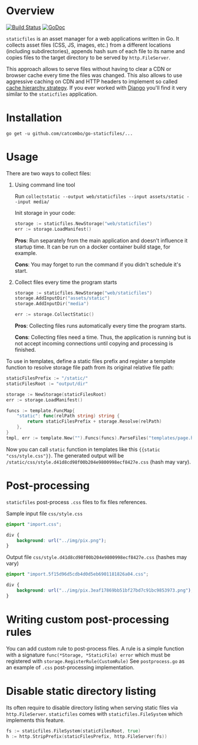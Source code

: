# Overview

[![Build Status](https://travis-ci.org/catcombo/go-staticfiles.svg)](https://travis-ci.org/catcombo/go-staticfiles)
[![GoDoc](https://godoc.org/github.com/catcombo/go-staticfiles?status.svg)](https://godoc.org/github.com/catcombo/go-staticfiles)

`staticfiles` is an asset manager for a web applications written in Go. It collects asset files (CSS, JS, images, etc.)
from a different locations (including subdirectories), appends hash sum of each file to its name and copies files
to the target directory to be served by `http.FileServer`.

This approach allows to serve files without having to clear a CDN or browser cache every time the files was changed.
This also allows to use aggressive caching on CDN and HTTP headers to implement so called
[cache hierarchy strategy](https://developers.google.com/web/fundamentals/performance/optimizing-content-efficiency/http-caching#invalidating_and_updating_cached_responses).
If you ever worked with [Django](https://www.djangoproject.com/) you'll find it very similar
to the `staticfiles` application.


# Installation

`go get -u github.com/catcombo/go-staticfiles/...`


# Usage

There are two ways to collect files:

1. Using command line tool

    Run `collectstatic --output web/staticfiles --input assets/static --input media/`

    Init storage in your code:
    ```go
    storage := staticfiles.NewStorage("web/staticfiles")
    err := storage.LoadManifest()
    ```
   
    **Pros**: Run separately from the main application and doesn't influence it startup time.
    It can be run on a docker container build stage, for example.

    **Cons**: You may forget to run the command if you didn't schedule it's start.

2. Collect files every time the program starts

    ```go
    storage := staticfiles.NewStorage("web/staticfiles")
    storage.AddInputDir("assets/static")
    storage.AddInputDir("media")
    
    err := storage.CollectStatic()
    ```

    **Pros**: Collecting files runs automatically every time the program starts.

    **Cons**: Collecting files need a time. Thus, the application is running but is not
    accept incoming connections until copying and processing is finished.


To use in templates, define a static files prefix and register a template function
to resolve storage file path from its original relative file path:
```go
staticFilesPrefix := "/static/"
staticFilesRoot := "output/dir"

storage := NewStorage(staticFilesRoot)
err := storage.LoadManifest()

funcs := template.FuncMap{
    "static": func(relPath string) string {
        return staticFilesPrefix + storage.Resolve(relPath)
    },
}
tmpl, err := template.New("").Funcs(funcs).ParseFiles("templates/page.html")
```

Now you can call `static` function in templates like this `{{static "css/style.css"}}`.
The generated output will be `/static/css/style.d41d8cd98f00b204e9800998ecf8427e.css` (hash may vary).


# Post-processing

`staticfiles` post-process `.css` files to fix files references.

Sample input file `css/style.css`
```css
@import "import.css";

div {
    background: url("../img/pix.png");
}
```

Output file `css/style.d41d8cd98f00b204e9800998ecf8427e.css` (hashes may vary)
```css
@import "import.5f15d96d5cdb4d0d5eb6901181826a04.css";

div {
    background: url("../img/pix.3eaf17869bb51bf27bd7c91bc9853973.png");
}
```


# Writing custom post-processing rules

You can add custom rule to post-process files. A rule is a simple function with a signature
`func(*Storage, *StaticFile) error` which must be registered with `storage.RegisterRule(CustomRule)` 
See `postprocess.go` as an example of `.css` post-processing implementation.


# Disable static directory listing

Its often require to disable directory listing when serving static files via `http.FileServer`.
`staticfiles` comes with `staticfiles.FileSystem` which implements this feature.

```go
fs := staticfiles.FileSystem(staticFilesRoot, true)
h := http.StripPrefix(staticFilesPrefix, http.FileServer(fs))
```

